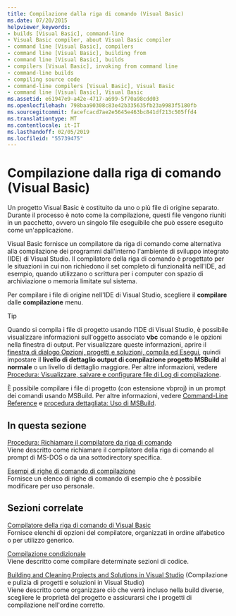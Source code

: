 ```yaml
---
title: Compilazione dalla riga di comando (Visual Basic)
ms.date: 07/20/2015
helpviewer_keywords:
- builds [Visual Basic], command-line
- Visual Basic compiler, about Visual Basic compiler
- command line [Visual Basic], compilers
- command line [Visual Basic], building from
- command line [Visual Basic], builds
- compilers [Visual Basic], invoking from command line
- command-line builds
- compiling source code
- command-line compilers [Visual Basic], Visual Basic
- command line [Visual Basic], Visual Basic
ms.assetid: e61947e9-a42e-4717-a699-5f70a98cdd03
ms.openlocfilehash: 798baa90308c83e42b335635fb23a9983f5180fb
ms.sourcegitcommit: facefcacd7ae2e5645e463bc841df213c505ffd4
ms.translationtype: MT
ms.contentlocale: it-IT
ms.lasthandoff: 02/05/2019
ms.locfileid: "55739475"
---
```

# <a name="building-from-the-command-line-visual-basic"></a>Compilazione dalla riga di comando (Visual Basic)
Un progetto Visual Basic è costituito da uno o più file di origine separato. Durante il processo è noto come la compilazione, questi file vengono riuniti in un pacchetto, ovvero un singolo file eseguibile che può essere eseguito come un'applicazione.  
  
 Visual Basic fornisce un compilatore da riga di comando come alternativa alla compilazione dei programmi dall'interno l'ambiente di sviluppo integrato (IDE) di Visual Studio. Il compilatore della riga di comando è progettato per le situazioni in cui non richiedono il set completo di funzionalità nell'IDE, ad esempio, quando utilizzano o scrittura per i computer con spazio di archiviazione o memoria limitate sul sistema.  
  
  Per compilare i file di origine nell'IDE di Visual Studio, scegliere il **compilare** dalle **compilazione** menu.  
  
> [!TIP]
>  Quando si compila i file di progetto usando l'IDE di Visual Studio, è possibile visualizzare informazioni sull'oggetto associato **vbc** comando e le opzioni nella finestra di output. Per visualizzare queste informazioni, aprire il [finestra di dialogo Opzioni, progetti e soluzioni, compila ed Esegui](/visualstudio/ide/reference/options-dialog-box-projects-and-solutions-build-and-run), quindi impostare il **livello di dettaglio output di compilazione progetto MSBuild** al **normale** o un livello di dettaglio maggiore. Per altre informazioni, vedere [Procedura: Visualizzare, salvare e configurare file di Log di compilazione](/visualstudio/ide/how-to-view-save-and-configure-build-log-files).  
  
 È possibile compilare i file di progetto (con estensione vbproj) in un prompt dei comandi usando MSBuild. Per altre informazioni, vedere [Command-Line Reference](/visualstudio/msbuild/msbuild-command-line-reference) e [procedura dettagliata: Uso di MSBuild](/visualstudio/msbuild/walkthrough-using-msbuild).  
  
## <a name="in-this-section"></a>In questa sezione  
 [Procedura: Richiamare il compilatore da riga di comando](../../../visual-basic/reference/command-line-compiler/how-to-invoke-the-command-line-compiler.md)  
 Viene descritto come richiamare il compilatore della riga di comando al prompt di MS-DOS o da una sottodirectory specifica.  
  
 [Esempi di righe di comando di compilazione](../../../visual-basic/reference/command-line-compiler/sample-compilation-command-lines.md)  
 Fornisce un elenco di righe di comando di esempio che è possibile modificare per uso personale.  
  
## <a name="related-sections"></a>Sezioni correlate  
 [Compilatore della riga di comando di Visual Basic](../../../visual-basic/reference/command-line-compiler/index.md)  
 Fornisce elenchi di opzioni del compilatore, organizzati in ordine alfabetico o per utilizzo generico.  
  
 [Compilazione condizionale](../../../visual-basic/programming-guide/program-structure/conditional-compilation.md)  
 Viene descritto come compilare determinate sezioni di codice.  
  
 [Building and Cleaning Projects and Solutions in Visual Studio](/visualstudio/ide/building-and-cleaning-projects-and-solutions-in-visual-studio) (Compilazione e pulizia di progetti e soluzioni in Visual Studio)  
 Viene descritto come organizzare ciò che verrà incluso nella build diverse, scegliere le proprietà del progetto e assicurarsi che i progetti di compilazione nell'ordine corretto.

